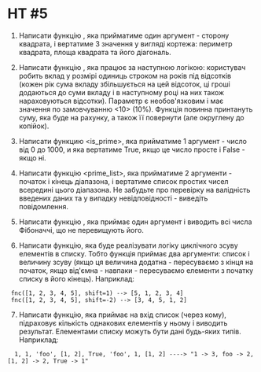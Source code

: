 HT #5
===

1. Написати функцію <square>, яка прийматиме один аргумент - сторону квадрата, і вертатиме 3 значення у вигляді кортежа: периметр квадрата, площа квадрата та його діагональ.

2. Написати функцію <bank> , яка працює за наступною логікою: користувач робить вклад у розмірі <a> одиниць строком на <years> років під <percents> відсотків (кожен рік сума вкладу збільшується на цей відсоток, ці гроші додаються до суми вкладу і в наступному році на них також нараховуються відсотки). Параметр <percents> є необов'язковим і має значення по замовчуванню <10> (10%). Функція повинна принтануть суму, яка буде на рахунку, а також її повернути (але округлену до копійок).
  
3. Написати функцию <is_prime>, яка прийматиме 1 аргумент - число від 0 до 1000, и яка вертатиме True, якщо це число просте і False - якщо ні.
  
4. Написати функцію <prime_list>, яка прийматиме 2 аргументи - початок і кінець діапазона, і вертатиме список простих чисел всередині цього діапазона. Не забудьте про перевірку на валідність введених даних та у випадку невідповідності - виведіть повідомлення.
  
5. Написати функцію <fibonacci>, яка приймає один аргумент і виводить всі числа Фібоначчі, що не перевищують його.
  
6. Написати функцію, яка буде реалізувати логіку циклічного зсуву елементів в списку. Тобто функція приймає два аргументи: список і величину зсуву (якщо ця величина додатна - пересуваємо з кінця на початок, якщо від'ємна - навпаки - пересуваємо елементи з початку списку в його кінець).
   Наприклад:
  ```
   fnc([1, 2, 3, 4, 5], shift=1) --> [5, 1, 2, 3, 4]
   fnc([1, 2, 3, 4, 5], shift=-2) --> [3, 4, 5, 1, 2]
  ```
7. Написати функцію, яка приймає на вхід список (через кому), підраховує кількість однакових елементів у ньому і виводить результат. Елементами списку можуть бути дані будь-яких типів.
    Наприклад:
  ```
    1, 1, 'foo', [1, 2], True, 'foo', 1, [1, 2] ----> "1 -> 3, foo -> 2, [1, 2] -> 2, True -> 1"
  ```
